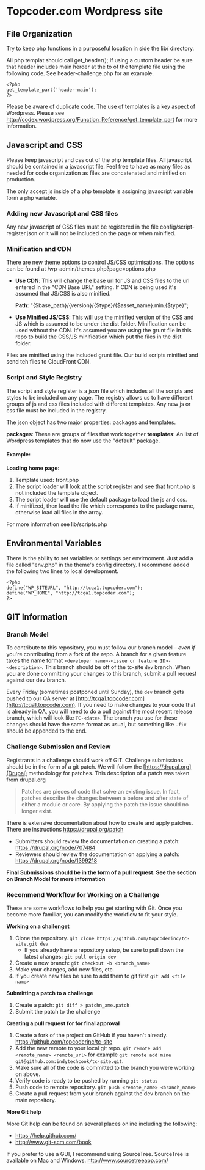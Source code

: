 # Topcoder.com Wordpress site #

## File Organization ##

Try to keep php functions in a purposeful location in side the lib/ directory.

All php templat should call get_header();  If using a custom header be sure that header includes main herder at the to
of the template file using the following code.  See header-challenge.php for an example.

    <?php
    get_template_part('header-main');
    ?>

Please be aware of duplicate code.  The use of templates is a key aspect of Wordpress.  Please see
http://codex.wordpress.org/Function_Reference/get_template_part for more information.

## Javascript and CSS ##

Please keep javascript and css out of the php template files.  All javascript should be contained in a javascript file.
Feel free to have as many files as needed for code organization as files are concatenated and minified on production.

The only accept js inside of a php template is assigning javascript variable form a php variable.

### Adding new Javascript and CSS files ###

Any new javascript of CSS files must be registered in the file config/script-register.json or it will not be included on the
page or when minified.

### Minification and CDN ###

There are new theme options to control JS/CSS optimisations.  The options can be found at /wp-admin/themes.php?page=options.php

* __Use CDN__:  This will change the base url for JS and CSS files to the url entered in the "CDN Base URL" setting.
  If CDN is being used it's assumed that JS/CSS is also minified.

  **Path**: "{$base_path}/{version}/{$type}/{$asset_name}.min.{$type}";

* __Use Minified JS/CSS__:  This will use the minified version of the CSS and JS which is assumed to be under the dist
  folder.  Minification can be used without the CDN.  It's assumed you are using the grunt file in this repo to build
  the CSS/JS minification which put the files in the dist folder.

Files are minified using the included grunt file.  Our build scripts minified and send teh files to CloudFront CDN.

### Script and Style Registry ###

The script and style register is a json file which includes all the scripts and styles to be included on any page.
The registry allows us to have different groups of js and css files included with different templates.  Any new js
or css file must be included in the registry.

The json object has two major properties:  packages and templates.

__packages__:  These are groups of files that work together
__templates__:  An list of Wordpress templates that do now use the "default" package.

#### Example: ####

__Loading home page__:

1. Template used: front.php
2. The script loader will look at the script register and see that front.php is not included the template object.
3. The script loader will use the default package to load the js and css.
4. If minifized, then load the file which corresponds to the package name, otherwise load all files in the array.

For more information see lib/scripts.php

## Environmental Variables ##

There is the ability to set variables or settings per envirnoment.  Just add a file called "env.php" in the
theme's config directory.  I recommend added the following two lines to local development.

    <?php
    define("WP_SITEURL", "http://tcqa1.topcoder.com");
    define("WP_HOME", "http://tcqa1.topcoder.com");
    ?>

## GIT Information ##

### Branch Model ###

To contribute to this repository, you must follow our branch model – *even if* you're contributing from a fork
of the repo. A branch for a given feature takes the name format `<developer name>-<issue or feature ID>-<description>`.
This branch should be off of the tc-site `dev` branch. When you are done committing your changes to this branch,
submit a pull request against our dev branch.

Every Friday (sometimes postponed until Sunday), the `dev` branch gets pushed to our QA server at
[http://tcqa1.topcoder.com](http://tcqa1.topcoder.com). If you need to make changes to your code that is
already in QA, you will need to do a pull against the most recent release branch, which will look like
`TC-<date>`. The branch you use for these changes should have the same format as usual, but something like
`-fix` should be appended to the end.

### Challenge Submission and Review ###

Registrants in a challenge should work off GIT.  Challenge submissions should be in the form of a git patch.  We will
follow the [https://drupal.org](Drupal) methodology for patches.  This description of a patch was taken from drupal.org

> Patches are pieces of code that solve an existing issue. In fact, patches describe the changes between a before and
after state of either a module or core. By applying the patch the issue should no longer exist.

There is extensive documentation about how to create and apply patches. There are instructions https://drupal.org/patch

* Submitters should review the documentation on creating a patch:  https://drupal.org/node/707484
* Reviewers should review the documentation on applying a patch:  https://drupal.org/node/1399218

__Final Submissions should be in the form of a pull request.  See the section on Branch Model for more information__

### Recommend Workflow for Working on a Challenge ###

These are some workflows to help you get starting with Git.  Once you become more familiar, you can modify the workflow
to fit your style.

**Working on a challenget**

1. Clone the repository. `git clone https://github.com/topcoderinc/tc-site.git dev`
    * If you already have a repository setup, be sure to pull down the latest changes: `git pull origin dev`
1. Create a new branch: `git checkout -b <branch_name>`
1. Make your changes, add new files, etc.
1. If you create new files be sure to add them to git first `git add <file name>`

**Submitting a patch to a challenge**

1. Create a patch:  `git diff > patchn_ame.patch`
1. Submit the patch to the challenge

**Creating a pull request for for final approval**

1. Create a fork of the project on GitHub if you haven't already. https://github.com/topcoderinc/tc-site
1. Add the new remote to your local git repo.  `git remote add <remote_name> <remote_url>` for example
`git remote add mine git@github.com:indytechcook/tc-site.git`.
1. Make sure all of the code is committed to the branch you were working on above.
1. Verify code is ready to be pushed by running `git status`
1. Push code to remote repository. `git push <remote_name> <branch_name>`
1. Create a pull request from your branch against the dev branch on the main repository.

**More Git help**

More Git help can be found on several places online including the following:

* https://help.github.com/
* http://www.git-scm.com/book

If you prefer to use a GUI, I recommend using SourceTree.  SourceTree is available on Mac and Windows.  http://www.sourcetreeapp.com/
